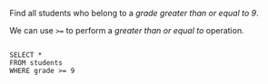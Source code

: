 Find all students who belong to a _grade greater than or equal to 9_.

We can use `>=` to perform a _greater than or equal to_ operation.

<Editor lang="sql" dbName="students1.db">
<code>
SELECT *
FROM students
WHERE grade >= 9
</code>
</Editor>